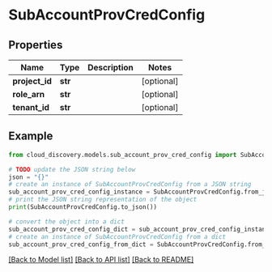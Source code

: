 # SubAccountProvCredConfig


## Properties

Name | Type | Description | Notes
------------ | ------------- | ------------- | -------------
**project_id** | **str** |  | [optional] 
**role_arn** | **str** |  | [optional] 
**tenant_id** | **str** |  | [optional] 

## Example

```python
from cloud_discovery.models.sub_account_prov_cred_config import SubAccountProvCredConfig

# TODO update the JSON string below
json = "{}"
# create an instance of SubAccountProvCredConfig from a JSON string
sub_account_prov_cred_config_instance = SubAccountProvCredConfig.from_json(json)
# print the JSON string representation of the object
print(SubAccountProvCredConfig.to_json())

# convert the object into a dict
sub_account_prov_cred_config_dict = sub_account_prov_cred_config_instance.to_dict()
# create an instance of SubAccountProvCredConfig from a dict
sub_account_prov_cred_config_from_dict = SubAccountProvCredConfig.from_dict(sub_account_prov_cred_config_dict)
```
[[Back to Model list]](../README.md#documentation-for-models) [[Back to API list]](../README.md#documentation-for-api-endpoints) [[Back to README]](../README.md)


